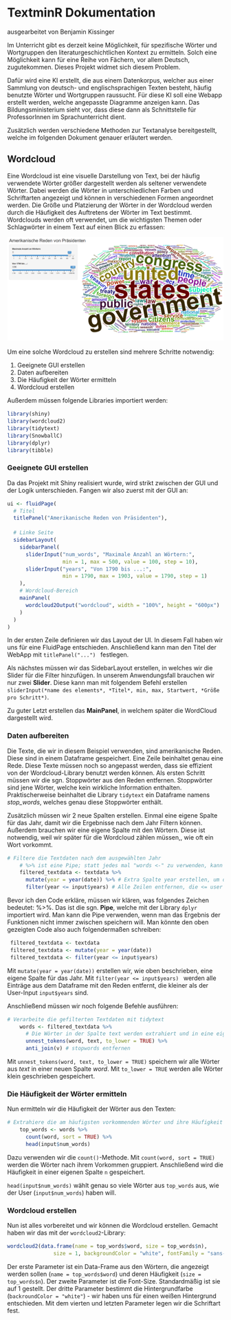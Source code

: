 # TextminR Dokumentation

ausgearbeitet von Benjamin Kissinger



Im Unterricht gibt es derzeit keine Möglichkeit, für spezifische Wörter und Wortgruppen den  literaturgeschichtlichen Kontext zu ermitteln. Solch eine Möglichkeit kann für eine Reihe von  Fächern, vor allem Deutsch, zugutekommen. Dieses Projekt widmet sich diesem Problem.

Dafür wird eine KI erstellt, die aus einem Datenkorpus, welcher aus einer Sammlung von  deutsch- und englischsprachigen Texten besteht, häufig benutzte Wörter und Wortgruppen  raussucht. Für diese KI soll eine Webapp erstellt werden, welche angepasste Diagramme  anzeigen kann. Das Bildungsministerium sieht vor, dass diese dann als Schnittstelle für  ProfessorInnen im Sprachunterricht dient.

Zusätzlich werden verschiedene Methoden zur Textanalyse bereitgestellt, welche im folgenden Dokument genauer erläutert werden.





## Wordcloud

Eine Wordcloud ist eine visuelle Darstellung von Text, bei der häufig verwendete Wörter größer dargestellt werden als seltener verwendete Wörter. Dabei werden die Wörter in unterschiedlichen Farben und Schriftarten angezeigt und können in verschiedenen Formen angeordnet werden. Die Größe und Platzierung der Wörter in der Wordcloud werden durch die Häufigkeit des Auftretens der Wörter im Text bestimmt. Wordclouds werden oft verwendet, um die wichtigsten Themen oder Schlagwörter in einem Text auf einen Blick zu erfassen: 

![](.\img\wordcloud.PNG)

Um eine solche Wordcloud zu erstellen sind mehrere Schritte notwendig:

1. Geeignete GUI erstellen
2. Daten aufbereiten
3. Die Häufigkeit der Wörter ermitteln
4. Wordcloud erstellen

Außerdem müssen folgende Libraries importiert werden:

```R
library(shiny)
library(wordcloud2)
library(tidytext)
library(SnowballC)
library(dplyr)
library(tibble)
```



### Geeignete GUI erstellen

Da das Projekt mit Shiny realisiert wurde, wird strikt zwischen der GUI und der Logik unterschieden. Fangen wir also zuerst mit der GUI an:

```R
ui <- fluidPage(
  # Titel
  titlePanel("Amerikanische Reden von Präsidenten"),
  
  # Linke Seite
  sidebarLayout(
    sidebarPanel(
      sliderInput("num_words", "Maximale Anzahl an Wörtern:",
                  min = 1, max = 500, value = 100, step = 10),
      sliderInput("years", "Von 1790 bis ...:",
                  min = 1790, max = 1903, value = 1790, step = 1)
    ),
    # Wordcloud-Bereich
    mainPanel(
      wordcloud2Output("wordcloud", width = "100%", height = "600px")
    )
  )
)
```

In der ersten Zeile definieren wir das Layout der UI. In diesem Fall haben wir uns für eine FluidPage entschieden. Anschließend kann man den Titel der WebApp mit `titlePanel("...") ` festlegen.

Als nächstes müssen wir das SidebarLayout erstellen, in welches wir die Slider für die Filter hinzufügen. In unserem Anwendungsfall brauchen wir nur zwei **Slider**. Diese kann man mit folgendem Befehl erstellen `sliderInput(*name des elements*, *Titel*, min, max, Startwert, *Größe pro Schritt*)`.

Zu guter Letzt erstellen das **MainPanel**, in welchem später die WordCloud dargestellt wird.



### Daten aufbereiten

Die Texte, die wir in diesem Beispiel verwenden, sind amerikanische Reden. Diese sind in einem Dataframe gespeichert. Eine Zeile beinhaltet genau eine Rede. Diese Texte müssen noch so angepasst werden, dass sie effizient von der Wordcloud-Library benutzt werden können. Als ersten Schritt müssen wir die sgn. Stoppwörter aus den Reden entfernen. Stoppwörter sind jene Wörter, welche kein wirkliche Information enthalten. Praktischerweise beinhaltet die Library `tidytext` ein Dataframe namens *stop_words*, welches genau diese Stoppwörter enthält.

Zusätzlich müssen wir 2 neue Spalten erstellen. Einmal eine eigene Spalte für das Jahr, damit wir die Ergebnisse nach dem Jahr Filtern können. Außerdem brauchen wir eine eigene Spalte mit den Wörtern. Diese ist notwendig, weil wir später für die Wordcloud zählen müssen,, wie oft ein Wort vorkommt. 

```R
# Filtere die Textdaten nach dem ausgewählten Jahr
    # %>% ist eine Pipe; statt jedes mal "words <-" zu verwenden, kann man es so machen und zwischenspeichern
    filtered_textdata <- textdata %>%
      mutate(year = year(date)) %>% # Extra Spalte year erstellen, um das Jahr zu vergleichen
      filter(year <= input$years) # Alle Zeilen entfernen, die <= user input sind
```

Bevor ich den Code erkläre, müssen wir klären, was folgendes Zeichen bedeutet: %>%. Das ist die sgn. **Pipe**, welche mit der Library `dplyr` importiert wird. Man kann die Pipe verwenden, wenn man das Ergebnis der Funktionen nicht immer zwischen speichern will. Man könnte den oben gezeigten Code also auch folgendermaßen schreiben:

```R
 filtered_textdata <- textdata 
 filtered_textdata <- mutate(year = year(date)) 
 filtered_textdata <- filter(year <= input$years) 
```

Mit `mutate(year = year(date))` erstellen wir, wie oben beschrieben, eine eigene Spalte für das Jahr. Mit `filter(year <= input$years) ` werden alle Einträge aus dem Dataframe mit den Reden entfernt, die kleiner als der User-Input `input$years` sind.

Anschließend müssen wir noch folgende Befehle ausführen:

```R
# Verarbeite die gefilterten Textdaten mit tidytext
    words <- filtered_textdata %>%
	  # Die Wörter in der Spalte text werden extrahiert und in eine eigene Spalte word gespeichert 
      unnest_tokens(word, text, to_lower = TRUE) %>% 
      anti_join(v) # stopwords entfernen
```

Mit `unnest_tokens(word, text, to_lower = TRUE)` speichern wir alle Wörter aus *text* in einer neuen Spalte *word*. Mit `to_lower = TRUE` werden alle Wörter klein geschrieben gespeichert.



### Die Häufigkeit der Wörter ermitteln

Nun ermitteln wir die Häufigkeit der Wörter aus den Texten:

```R
# Extrahiere die am häufigsten vorkommenden Wörter und ihre Häufigkeit
    top_words <- words %>%
      count(word, sort = TRUE) %>%
      head(input$num_words)
```

Dazu verwenden wir die `count()`-Methode. Mit `count(word, sort = TRUE)` werden die Wörter nach ihrem Vorkommen gruppiert. Anschließend wird die Häufigkeit in einer eigenen Spalte `n` gespeichert.

`head(input$num_words)` wählt genau so viele Wörter aus `top_words` aus, wie der User (`input$num_words`) haben will.



### Wordcloud erstellen

Nun ist alles vorbereitet und wir können die Wordcloud erstellen. Gemacht haben wir das mit der `wordcloud2`-Library:

```R
wordcloud2(data.frame(name = top_words$word, size = top_words$n),
               size = 1, backgroundColor = "white", fontFamily = "sans-serif")
```

Der erste Parameter ist ein Data-Frame aus den Wörtern, die angezeigt werden sollen (`name = top_words$word`) und deren Häufigkeit (`size = top_words$n`). Der zweite Parameter ist die Font-Size. Standardmäßig ist sie auf 1 gestellt. Der dritte Parameter bestimmt die Hintergrundfarbe (`backroundColor = "white"`) - wir haben uns für einen weißen Hintergrund entschieden. Mit dem vierten und letzten Parameter legen wir die Schriftart fest.